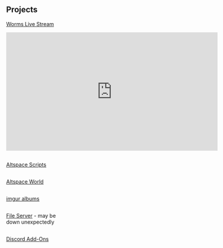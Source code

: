<h2 id="projects">Projects</h2>
  <p><a href="http://gg.gg/worms">Worms Live Stream</a></p>
  <iframe width="570" height="320" src="https://www.youtube.com/embed/_cjA1Ne6rH8?autoplay=true" frameborder="0" allow="autoplay; encrypted-media" allowfullscreen></iframe><hr style="height:1px; visibility:hidden;" />
  <p><a href="/AltspaceVR/">Altspace Scripts</a></p><hr style="height:1px; visibility:hidden;" />
  <p><a href="https://account.altvr.com/worlds/954689156213113037">Altspace World</a></p><hr style="height:1px; visibility:hidden;" />
  <p><a href="https://lunartiger69.imgur.com/" target="_blank">imgur albums</a></p><hr style="height:1px; visibility:hidden;" />
  <p><a href='http://lunar.zapto.org'>File Server</a> - may be<br>down unexpectedly</p><hr style="height:1px; visibility:hidden;" />
  <p><a href='/Discord'>Discord Add-Ons</a></p>